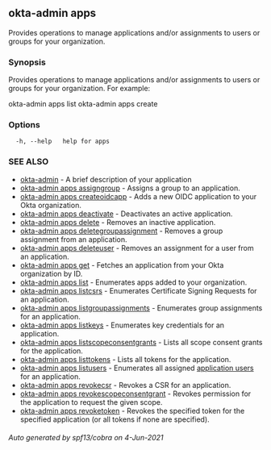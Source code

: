 ## okta-admin apps

Provides operations to manage applications and/or assignments to users or groups for your organization.

### Synopsis

Provides operations to manage applications and/or assignments to users or groups for your organization. For example:

okta-admin apps list
okta-admin apps create
		

### Options

```
  -h, --help   help for apps
```

### SEE ALSO

* [okta-admin](okta-admin.md)	 - A brief description of your application
* [okta-admin apps assigngroup](okta-admin_apps_assigngroup.md)	 - Assigns a group to an application.
* [okta-admin apps createoidcapp](okta-admin_apps_createoidcapp.md)	 - Adds a new OIDC application to your Okta organization.
* [okta-admin apps deactivate](okta-admin_apps_deactivate.md)	 - Deactivates an active application.
* [okta-admin apps delete](okta-admin_apps_delete.md)	 - Removes an inactive application.
* [okta-admin apps deletegroupassignment](okta-admin_apps_deletegroupassignment.md)	 - Removes a group assignment from an application.
* [okta-admin apps deleteuser](okta-admin_apps_deleteuser.md)	 - Removes an assignment for a user from an application.
* [okta-admin apps get](okta-admin_apps_get.md)	 - Fetches an application from your Okta organization by ID.
* [okta-admin apps list](okta-admin_apps_list.md)	 - Enumerates apps added to your organization.
* [okta-admin apps listcsrs](okta-admin_apps_listcsrs.md)	 - Enumerates Certificate Signing Requests for an application.
* [okta-admin apps listgroupassignments](okta-admin_apps_listgroupassignments.md)	 - Enumerates group assignments for an application.
* [okta-admin apps listkeys](okta-admin_apps_listkeys.md)	 - Enumerates key credentials for an application.
* [okta-admin apps listscopeconsentgrants](okta-admin_apps_listscopeconsentgrants.md)	 - Lists all scope consent grants for the application.
* [okta-admin apps listtokens](okta-admin_apps_listtokens.md)	 - Lists all tokens for the application.
* [okta-admin apps listusers](okta-admin_apps_listusers.md)	 - Enumerates all assigned [application users](#application-user-model) for an application.
* [okta-admin apps revokecsr](okta-admin_apps_revokecsr.md)	 - Revokes a CSR for an application.
* [okta-admin apps revokescopeconsentgrant](okta-admin_apps_revokescopeconsentgrant.md)	 - Revokes permission for the application to request the given scope.
* [okta-admin apps revoketoken](okta-admin_apps_revoketoken.md)	 - Revokes the specified token for the specified application (or all tokens if none are specified).

###### Auto generated by spf13/cobra on 4-Jun-2021
